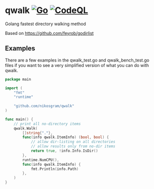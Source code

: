 # qwalk [![Go](https://github.com/nikosgram/qwalk/actions/workflows/go.yml/badge.svg)](https://github.com/nikosgram/qwalk/actions/workflows/go.yml) [![CodeQL](https://github.com/nikosgram/qwalk/actions/workflows/codeql-analysis.yml/badge.svg)](https://github.com/nikosgram/qwalk/actions/workflows/codeql-analysis.yml)

Golang fastest directory walking method

Based on https://github.com/feyrob/godirlist

## Examples

There are a few examples in the qwalk_test.go and qwalk_bench_test.go files if you want to see a very simplified version of what you can do with qwalk.

```go
package main

import (
	"fmt"
	"runtime"
	
	"github.com/nikosgram/qwalk"
)

func main() {
	// print all no-directory items
	qwalk.Walk(
		[]string{"."},
		func(info qwalk.ItemInfo) (bool, bool) {
			// allow dir-listing on all directories
			// allow results only from no-dir items
			return true, !info.Info.IsDir()
		},
		runtime.NumCPU(),
		func(info qwalk.ItemInfo) {
			fmt.Println(info.Path)
        },
	)
}
```
